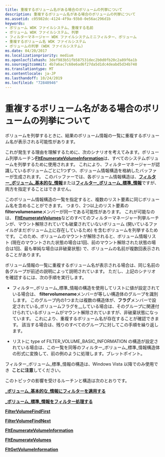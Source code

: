```yaml
---
title: 重複するボリューム名がある場合のボリュームの列挙について
description: 重複するボリューム名がある場合のボリュームの列挙について
ms.assetid: c05982dc-4124-4f9a-93b8-0e56ac296d1b
keywords:
- ボリューム WDK ファイルシステム、重複する名前
- ボリューム WDK ファイルシステム、列挙
- フィルターマネージャー WDK ファイルシステムミニフィルター、ボリューム
- 重複するボリューム名 WDK ファイルシステム
- ボリュームの列挙 (WDK ファイルシステム)
ms.date: 04/20/2017
ms.localizationpriority: medium
ms.openlocfilehash: 3def983b51fb587531dec2b0d0fb20c2a89f6a1b
ms.sourcegitcommit: 4b7a6ac7c68e6ad6f27da5d1dc4deabd5d34b748
ms.translationtype: MT
ms.contentlocale: ja-JP
ms.lasthandoff: 10/24/2019
ms.locfileid: "72840946"
---
```

# <a name="understanding-volume-enumerations-with-duplicate-volume-names"></a>重複するボリューム名がある場合のボリュームの列挙について


ボリュームを列挙するときに、結果のボリューム情報の一覧に重複するボリューム名が表示される可能性があります。

これが発生する理由を理解するために、次のシナリオを考えてみます。ボリューム列挙ルーチン[**FltEnumerateVolumeInformation**](https://docs.microsoft.com/windows-hardware/drivers/ddi/fltkernel/nf-fltkernel-fltenumeratevolumeinformation)は、すべてのシステムボリュームを列挙するために使用されます。 これにより、フィルターマネージャーが認識しているボリュームごとに1つずつ、ボリューム情報構造を格納したバッファーが生成されます。 このバッファーでは、各ボリューム情報構造は、[**フィルター\_ボリューム\_基本的な\_情報**](https://docs.microsoft.com/windows-hardware/drivers/ddi/fltuserstructures/ns-fltuserstructures-_filter_volume_basic_information)または[**フィルター\_ボリューム\_標準\_情報**](https://docs.microsoft.com/windows-hardware/drivers/ddi/fltuserstructures/ns-fltuserstructures-_filter_volume_standard_information)ですが、両方を指定することはできません。

このボリューム情報構造の一覧を指定すると、複数のリスト要素に同じボリューム名を含めることができます。 つまり、2つ以上のリスト要素の**filtervolumename**メンバーが同一である可能性があります。 これが可能なのは、 [**FltEnumerateVolumes**](https://docs.microsoft.com/windows-hardware/drivers/ddi/fltkernel/nf-fltkernel-fltenumeratevolumes)などのすべてのフィルターマネージャー列挙ルーチンが、マウント解除されていても破棄されていないボリューム (開いているファイルがまだボリューム上に存在しているため) を含むボリュームを列挙するためです。 このため、ボリュームのマウントが解除されると、ボリューム情報リスト (現在のマウントされた状態の場合は1回、前のマウント解除された状態の場合は1回、最も単純な場合は非破棄状態) で、ボリュームの名前が複数回表示されることがあります。

ボリューム情報の一覧に重複するボリューム名が表示される場合は、同じ名前の各グループが前述の説明によって説明されています。 ただし、上記のシナリオを確認するには、次の手順を実行します。

-   フィルター\_ボリューム\_標準\_情報の構造を使用してリストに値が設定されている場合は、 **filtervolumename**メンバーが等しい構造体のグループを識別します。 このグループ内の1つまたは複数の構造体が、**フラグ**メンバーで設定されている\_ボリュームフラグを\_\_している場合は、そのグループに関連付けられているボリュームがマウント解除されていますが、非破棄状態になっています。 これにより、重複するボリューム名が存在することが確認できます。 該当する場合は、残りのすべてのグループに対してこの手順を繰り返します。

-   リストに type of FILTER\_VOLUME\_BASIC\_INFORMATION の構造が設定されている場合は、この一覧を同等のフィルター\_ボリューム\_標準\_情報構造体の形式に変換して、前の例のように処理します。ブレットポイント。

フィルター\_ボリューム\_標準\_情報の構造は、Windows Vista 以降でのみ使用でき  **ことに注意**してください。

 

このトピックの影響を受けるルーチンと構造は次のとおりです。

[ **\_ボリューム\_基本的な\_情報にフィルターを適用する**](https://docs.microsoft.com/windows-hardware/drivers/ddi/fltuserstructures/ns-fltuserstructures-_filter_volume_basic_information)

[ **\_ボリューム\_標準\_情報をフィルター処理する**](https://docs.microsoft.com/windows-hardware/drivers/ddi/fltuserstructures/ns-fltuserstructures-_filter_volume_standard_information)

[**FilterVolumeFindFirst**](https://docs.microsoft.com/windows/desktop/api/fltuser/nf-fltuser-filtervolumefindfirst)

[**FilterVolumeFindNext**](https://docs.microsoft.com/windows/desktop/api/fltuser/nf-fltuser-filtervolumefindnext)

[**FltEnumerateVolumeInformation**](https://docs.microsoft.com/windows-hardware/drivers/ddi/fltkernel/nf-fltkernel-fltenumeratevolumeinformation)

[**FltEnumerateVolumes**](https://docs.microsoft.com/windows-hardware/drivers/ddi/fltkernel/nf-fltkernel-fltenumeratevolumes)

[**FltGetVolumeInformation**](https://docs.microsoft.com/windows-hardware/drivers/ddi/fltkernel/nf-fltkernel-fltgetvolumeinformation)

 

 




